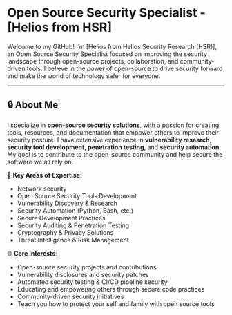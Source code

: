 # Open Source Security Specialist - [Helios from HSR]

Welcome to my GitHub! I’m [Helios from Helios Security Research (HSR)], an Open Source Security Specialist focused on improving the security landscape through open-source projects, collaboration, and community-driven tools. I believe in the power of open-source to drive security forward and make the world of technology safer for everyone.

---

## 🔒 About Me

I specialize in **open-source security solutions**, with a passion for creating tools, resources, and documentation that empower others to improve their security posture. I have extensive experience in **vulnerability research**, **security tool development**, **penetration testing**, and **security automation**. My goal is to contribute to the open-source community and help secure the software we all rely on.

🔧 **Key Areas of Expertise**:
- Network security
- Open Source Security Tools Development
- Vulnerability Discovery & Research
- Security Automation (Python, Bash, etc.)
- Secure Development Practices
- Security Auditing & Penetration Testing
- Cryptography & Privacy Solutions
- Threat Intelligence & Risk Management

🌐 **Core Interests**:
- Open-source security projects and contributions
- Vulnerability disclosures and security patches
- Automated security testing & CI/CD pipeline security
- Educating and empowering others through secure code practices
- Community-driven security initiatives
- Teach you how to protect your self and family with open source tools 

